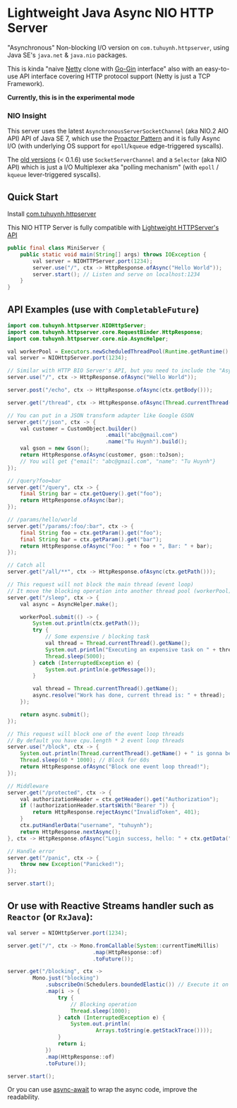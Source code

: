 # Lightweight Java Async NIO HTTP Server

"Asynchronous" Non-blocking I/O version on `com.tuhuynh.httpserver`, using Java SE's `java.net` & `java.nio` packages.

This is kinda "naive [Netty](https://netty.io/) clone with [Go-Gin](https://github.com/gin-gonic/gin) interface" also with an easy-to-use API interface covering HTTP protocol support (Netty is just a TCP Framework).  

**Currently, this is in the experimental mode**

### NIO Insight

This server uses the latest `AsynchronousServerSocketChannel` (aka NIO.2 AIO API) API of Java SE 7, which use the [Proactor Pattern](https://en.wikipedia.org/wiki/Proactor_pattern) and it is fully Async I/O (with underlying OS support for `epoll`/`kqueue` edge-triggered syscalls).

The [old versions](https://github.com/huynhminhtufu/httpserver/blob/678bc216a91d8d6504983c7cd22d1c1cef1e88bd/src/main/java/com/tuhuynh/httpserver/core/nio/RequestPipelineNIO.java) (< 0.1.6) use `SocketServerChannel` and a `Selector` (aka NIO API) which is just a I/O Multiplexer aka "polling mechanism" (with `epoll` / `kqueue` lever-triggered syscalls).

## Quick Start

Install [com.tuhuynh.httpserver](https://github.com/huynhminhtufu/httpserver/packages/309436)

This NIO HTTP Server is fully compatible with [Lightweight HTTPServer's API](https://github.com/huynhminhtufu/httpserver#api-examples)

```java
public final class MiniServer {
    public static void main(String[] args) throws IOException {
        val server = NIOHTTPServer.port(1234);
        server.use("/", ctx -> HttpResponse.ofAsync("Hello World"));
        server.start(); // Listen and serve on localhost:1234
    }
}
```

## API Examples (use with `CompletableFuture`)

```java
import com.tuhuynh.httpserver.NIOHttpServer;
import com.tuhuynh.httpserver.core.RequestBinder.HttpResponse;
import com.tuhuynh.httpserver.core.nio.AsyncHelper;

val workerPool = Executors.newScheduledThreadPool(Runtime.getRuntime().availableProcessors() * 2);
val server = NIOHttpServer.port(1234);

// Similar with HTTP BIO Server's API, but you need to include the "Async" at the end of the name
server.use("/", ctx -> HttpResponse.ofAsync("Hello World"));

server.post("/echo", ctx -> HttpResponse.ofAsync(ctx.getBody()));

server.get("/thread", ctx -> HttpResponse.ofAsync(Thread.currentThread().getName()));

// You can put in a JSON transform adapter like Google GSON
server.get("/json", ctx -> {
    val customer = CustomObject.builder()
                               .email("abc@gmail.com")
                               .name("Tu Huynh").build();
    val gson = new Gson();
    return HttpResponse.ofAsync(customer, gson::toJson);
    // You will get {"email": "abc@gmail.com", "name": "Tu Huynh"}
});

// /query?foo=bar
server.get("/query", ctx -> {
    final String bar = ctx.getQuery().get("foo");
    return HttpResponse.ofAsync(bar);
});

// /params/hello/world
server.get("/params/:foo/:bar", ctx -> {
    final String foo = ctx.getParam().get("foo");
    final String bar = ctx.getParam().get("bar");
    return HttpResponse.ofAsync("Foo: " + foo + ", Bar: " + bar);
});

// Catch all
server.get("/all/**", ctx -> HttpResponse.ofAsync(ctx.getPath()));

// This request will not block the main thread (event loop)
// It move the blocking operation into another thread pool (workerPool)
server.get("/sleep", ctx -> {
    val async = AsyncHelper.make();

    workerPool.submit(() -> {
        System.out.println(ctx.getPath());
        try {
            // Some expensive / blocking task
            val thread = Thread.currentThread().getName();
            System.out.println("Executing an expensive task on " + thread);
            Thread.sleep(5000);
        } catch (InterruptedException e) {
            System.out.println(e.getMessage());
        }

        val thread = Thread.currentThread().getName();
        async.resolve("Work has done, current thread is: " + thread);
    });

    return async.submit();
});

// This request will block one of the event loop threads
// By default you have cpu.length * 2 event loop threads
server.use("/block", ctx -> {
    System.out.println(Thread.currentThread().getName() + " is gonna be blocked now!");
    Thread.sleep(60 * 1000); // Block for 60s
    return HttpResponse.ofAsync("Block one event loop thread!");
});

// Middleware
server.get("/protected", ctx -> {
    val authorizationHeader = ctx.getHeader().get("Authorization");
    if (!authorizationHeader.startsWith("Bearer ")) {
        return HttpResponse.rejectAsync("InvalidToken", 401);
    }
    ctx.putHandlerData("username", "tuhuynh");
    return HttpResponse.nextAsync();
}, ctx -> HttpResponse.ofAsync("Login success, hello: " + ctx.getData("username")));

// Handle error
server.get("/panic", ctx -> {
    throw new Exception("Panicked!");
});

server.start();
```

## Or use with Reactive Streams handler such as `Reactor` (or `RxJava`):

```java
val server = NIOHttpServer.port(1234);

server.get("/", ctx -> Mono.fromCallable(System::currentTimeMillis)
                           .map(HttpResponse::of)
                           .toFuture());

server.get("/blocking", ctx ->
        Mono.just("blocking")
            .subscribeOn(Schedulers.boundedElastic()) // Execute it on another thread pool
            .map(i -> {
                try {
                    // Blocking operation
                    Thread.sleep(1000);
                } catch (InterruptedException e) {
                    System.out.println(
                            Arrays.toString(e.getStackTrace())));
                }
                return i;
            })
            .map(HttpResponse::of)
            .toFuture());

server.start();
```

Or you can use [async-await](https://github.com/electronicarts/ea-async) to wrap the async code, improve the readability.
